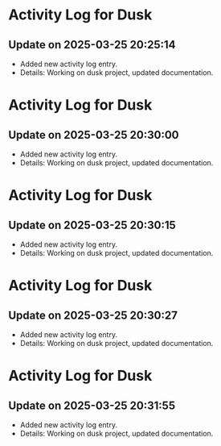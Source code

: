 # Activity Log for Dusk

## Update on 2025-03-25 20:25:14
- Added new activity log entry.
- Details: Working on dusk project, updated documentation.

# Activity Log for Dusk

## Update on 2025-03-25 20:30:00
- Added new activity log entry.
- Details: Working on dusk project, updated documentation.

# Activity Log for Dusk

## Update on 2025-03-25 20:30:15
- Added new activity log entry.
- Details: Working on dusk project, updated documentation.

# Activity Log for Dusk

## Update on 2025-03-25 20:30:27
- Added new activity log entry.
- Details: Working on dusk project, updated documentation.

# Activity Log for Dusk

## Update on 2025-03-25 20:31:55
- Added new activity log entry.
- Details: Working on dusk project, updated documentation.

